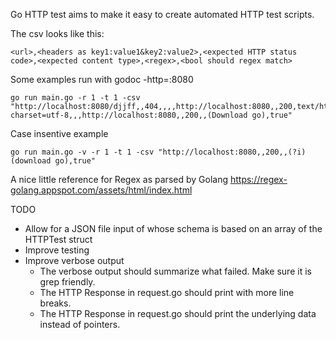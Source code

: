 Go HTTP test aims to make it easy to create automated HTTP test scripts.

The csv looks like this:

    <url>,<headers as key1:value1&key2:value2>,<expected HTTP status code>,<expected content type>,<regex>,<bool should regex match>


Some examples run with godoc -http=:8080

    go run main.go -r 1 -t 1 -csv "http://localhost:8080/djjff,,404,,,,http://localhost:8080,,200,text/html; charset=utf-8,,,http://localhost:8080,,200,,(Download go),true"

Case insentive example

    go run main.go -v -r 1 -t 1 -csv "http://localhost:8080,,200,,(?i)(download go),true"


A nice little reference for Regex as parsed by Golang
https://regex-golang.appspot.com/assets/html/index.html

 TODO

 * Allow for a JSON file input of whose schema is based on an array of the HTTPTest struct
 * Improve testing
 * Improve verbose output
    * The verbose output should summarize what failed. Make sure it is grep friendly.
    * The HTTP Response in request.go should print with more line breaks.
    * The HTTP Response in request.go should print the underlying data instead of pointers.

